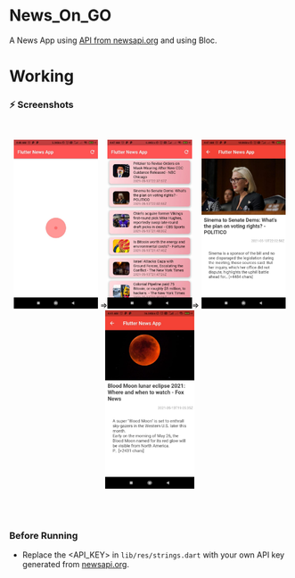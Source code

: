 # News_On_GO

A News App using [API from newsapi.org](newsapi.org) and using Bloc.

# Working 

### ⚡ Screenshots

<br>
<p align="center">
    <img src="Screenshots/spinkit.jpeg" width="30%"></img> =><img src="Screenshots/feed.jpeg" width="30%"></img>=> <img src="Screenshots/article1.jpeg" width="30%"></img> 
    <img src="Screenshots/article2.jpeg" width="160"></img> 

    
</p>
<br>
<br>

### Before Running
- Replace the <API_KEY> in ```lib/res/strings.dart``` with your own API key generated from [newsapi.org](newsapi.org).

<br>
<br>
<br>
<br>
<br>


